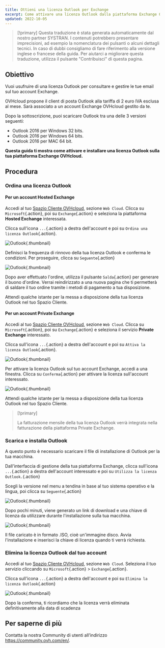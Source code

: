 ```yaml
---
title: Ottieni una licenza Outlook per Exchange
excerpt: Come attivare una licenza Outlook dalla piattaforma Exchange OVHcloud e installarla
updated: 2022-10-05
---
```


> [!primary]
> Questa traduzione è stata generata automaticamente dal nostro partner SYSTRAN. I contenuti potrebbero presentare imprecisioni, ad esempio la nomenclatura dei pulsanti o alcuni dettagli tecnici. In caso di dubbi consigliamo di fare riferimento alla versione inglese o francese della guida. Per aiutarci a migliorare questa traduzione, utilizza il pulsante "Contribuisci" di questa pagina.
>


## Obiettivo

Vuoi usufruire di una licenza Outlook per consultare e gestire le tue email sul tuo account Exchange.

OVHcloud propone il client di posta Outlook alla tariffa di 2 euro IVA esclusa al mese. Sarà associato a un account Exchange OVHcloud gestito da te.

Dopo la sottoscrizione, puoi scaricare Outlook tra una delle 3 versioni seguenti:

- Outlook 2016 per Windows 32 bits.
- Outlook 2016 per Windows 64 bits.
- Outlook 2016 per MAC 64 bit.

**Questa guida ti mostra come attivare e installare una licenza Outlook sulla tua piattaforma Exchange OVHcloud.**

## Procedura

### Ordina una licenza Outlook

#### Per un account Hosted Exchange

Accedi al tuo [Spazio Cliente OVHcloud](https://www.ovh.com/auth/?action=gotomanager&from=https://www.ovh.it/&ovhSubsidiary=it), sezione `Web Cloud`. Clicca su `Microsoft`{.action}, poi su `Exchange`{.action} e seleziona la piattaforma **Hosted Exchange** interessata.

Clicca sull'icona `...`{.action} a destra dell'account e poi su `Ordina una licenza Outlook`{.action}.

![Outlook](images/order-outlook01.png){.thumbnail}

Definisci la frequenza di rinnovo della tua licenza Outlook e conferma le condizioni. Per proseguire, clicca su `Seguente`{.action}

![Outlook](images/order-outlook02.png){.thumbnail}

Dopo aver effettuato l'ordine, utilizza il pulsante `Salda`{.action} per generare il buono d'ordine. Verrai reindirizzato a una nuova pagina che ti permetterà di saldare il tuo ordine tramite i metodi di pagamento a tua disposizione.

Attendi qualche istante per la messa a disposizione della tua licenza Outlook nel tuo Spazio Cliente.

#### Per un account Private Exchange

Accedi al tuo [Spazio Cliente OVHcloud](https://www.ovh.com/auth/?action=gotomanager&from=https://www.ovh.it/&ovhSubsidiary=it), sezione `Web Cloud`. Clicca su `Microsoft`{.action}, poi su `Exchange`{.action} e seleziona il servizio **Private Exchange** interessato.

Clicca sull'icona `...`{.action} a destra dell'account e poi su `Attiva la licenza Outlook`{.action}.

![Outlook](images/order-outlook03.png){.thumbnail}

Per attivare la licenza Outlook sul tuo account Exchange, accedi a una finestra. Clicca su `Conferma`{.action} per attivare la licenza sull'account interessato.

![Outlook](images/order-outlook04.png){.thumbnail}

Attendi qualche istante per la messa a disposizione della tua licenza Outlook nel tuo Spazio Cliente.

> [!primary]
>
> La fatturazione mensile della tua licenza Outlook verrà integrata nella fatturazione della piattaforma Private Exchange.
>

### Scarica e installa Outlook

A questo punto è necessario scaricare il file di installazione di Outlook per la tua macchina.

Dall'interfaccia di gestione della tua piattaforma Exchange, clicca sull'icona `...`{.action} a destra dell'account interessato e poi su `Utilizza la licenza Outlook.`{.action}

Scegli la versione nel menu a tendina in base al tuo sistema operativo e la lingua, poi clicca su `Seguente`{.action}

![Outlook](images/order-outlook05.png){.thumbnail}

Dopo pochi minuti, viene generato un link di download e una chiave di licenza da utilizzare durante l'installazione sulla tua macchina.

![Outlook](images/order-outlook06.png){.thumbnail}

Il file caricato è in formato .ISO, cioè un'immagine disco. Avvia l'installazione e inserisci la chiave di licenza quando ti verrà richiesta.

### Elimina la licenza Outlook dal tuo account

Accedi al tuo [Spazio Cliente OVHcloud](https://www.ovh.com/auth/?action=gotomanager&from=https://www.ovh.it/&ovhSubsidiary=it), sezione `Web Cloud`. Seleziona il tuo servizio cliccando su `Microsoft`{.action} > `Exchange`{.action}.

Clicca sull'icona `...`{.action} a destra dell'account e poi su `Elimina la licenza Outlook`{.action}

![Outlook](images/order-outlook07.png){.thumbnail}

Dopo la conferma, ti ricordiamo che la licenza verrà eliminata definitivamente alla data di scadenza

## Per saperne di più
  
Contatta la nostra Community di utenti all’indirizzo <https://community.ovh.com/en/>.